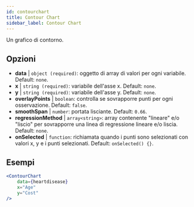 ```yaml
---
id: contourchart
title: Contour Chart
sidebar_label: Contour Chart
---
```


Un grafico di contorno.

## Opzioni

* __data__ | `object (required)`: oggetto di array di valori per ogni variabile. Default: `none`.
* __x__ | `string (required)`: variabile dell'asse x. Default: `none`.
* __y__ | `string (required)`: variabile dell'asse y. Default: `none`.
* __overlayPoints__ | `boolean`: controlla se sovrapporre punti per ogni osservazione. Default: `false`.
* __smoothSpan__ | `number`: portata lisciante. Default: `0.66`.
* __regressionMethod__ | `array<string>`: array contenente "lineare" e/o "liscio" per sovrapporre una linea di regressione lineare e/o liscia. Default: `none`.
* __onSelected__ | `function`: richiamata quando i punti sono selezionati con valori x, y e i punti selezionati. Default: `onSelected() {}`.


## Esempi

```jsx live
<ContourChart 
    data={heartdisease} 
    x="Age"
    y="Cost"
/>
```

